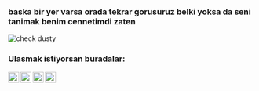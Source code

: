 ### baska bir yer varsa orada tekrar gorusuruz belki yoksa da seni tanimak benim cennetimdi zaten

![check dusty](https://cdn.discordapp.com/attachments/290892952736235520/826911527705116742/b20400a85a7970eada781b8e2190e611.jpg)

### Ulasmak istiyorsan buradalar:

[<img align="left" alt="ciddi | Twitch" width="22px" src="https://cdn.jsdelivr.net/npm/simple-icons@v3/icons/twitch.svg" />][website]
[<img align="left" alt="ciddi | Spotify" width="22px" src="https://cdn.jsdelivr.net/npm/simple-icons@v3/icons/spotify.svg" />][youtube]
[<img align="left" alt="ciddi | Twitter" width="22px" src="https://cdn.jsdelivr.net/npm/simple-icons@v3/icons/twitter.svg" />][twitter]
[<img align="left" alt="ciddi | Discord" width="22px" src="https://cdn.jsdelivr.net/npm/simple-icons@v3/icons/discord.svg" />][instagram]

[twitter]: https://twitter.com/taneciddi
[youtube]: https://sptfy.com/tanec
[instagram]: https://discord.com/users/272071349340602370
[website]: https://www.twitch.tv/taneciddi
